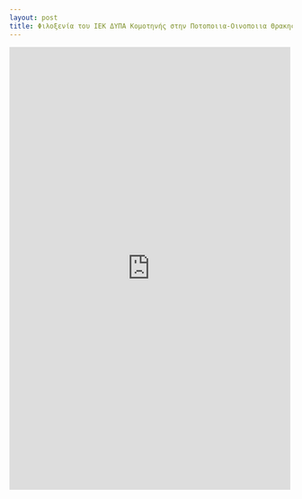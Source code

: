 ```yaml
---
layout: post
title: Φιλοξενία του ΙΕΚ ΔΥΠΑ Κομοτηνής στην Ποτοποιια-Οινοποιια Θρακης Α.Β.Ε.Ε.
---
```


<iframe src="https://www.facebook.com/plugins/post.php?href=https%3A%2F%2Fwww.facebook.com%2FDistillerywinerythrace.sa%2Fposts%2Fpfbid0yAfxBeU2Lt7ZfHHzFBY6VajJnEwL1UzakKcmB9sC7V9VAAGoqgJaiseTi9nZMe9Ml&show_text=true&width=500" width="500" height="788" style="border:none;overflow:hidden" scrolling="no" frameborder="0" allowfullscreen="true" allow="autoplay; clipboard-write; encrypted-media; picture-in-picture; web-share"></iframe>
